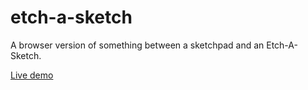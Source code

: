 # etch-a-sketch
A browser version of something between a sketchpad and an Etch-A-Sketch.

[Live demo](https://mrcinzza.github.io/etch-a-sketch/)
